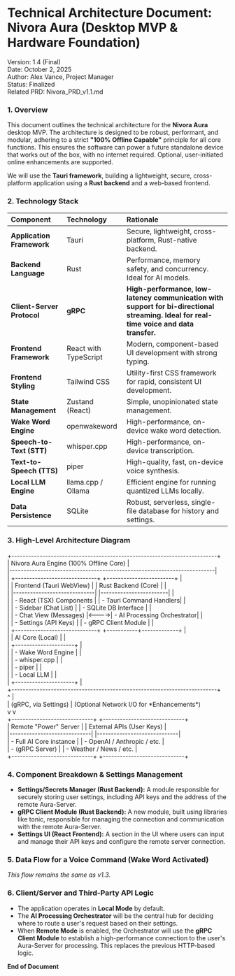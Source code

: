 # **Technical Architecture Document: Nivora Aura (Desktop MVP & Hardware Foundation)**

Version: 1.4 (Final)  
Date: October 2, 2025  
Author: Alex Vance, Project Manager  
Status: Finalized  
Related PRD: Nivora\_PRD\_v1.1.md

### **1\. Overview**

This document outlines the technical architecture for the **Nivora Aura** desktop MVP. The architecture is designed to be robust, performant, and modular, adhering to a strict **"100% Offline Capable"** principle for all core functions. This ensures the software can power a future standalone device that works out of the box, with no internet required. Optional, user-initiated online enhancements are supported.

We will use the **Tauri framework**, building a lightweight, secure, cross-platform application using a **Rust backend** and a web-based frontend.

### **2\. Technology Stack**

| Component | Technology | Rationale |
| :---- | :---- | :---- |
| **Application Framework** | Tauri | Secure, lightweight, cross-platform, Rust-native backend. |
| **Backend Language** | Rust | Performance, memory safety, and concurrency. Ideal for AI models. |
| **Client-Server Protocol** | **gRPC** | **High-performance, low-latency communication with support for bi-directional streaming. Ideal for real-time voice and data transfer.** |
| **Frontend Framework** | React with TypeScript | Modern, component-based UI development with strong typing. |
| **Frontend Styling** | Tailwind CSS | Utility-first CSS framework for rapid, consistent UI development. |
| **State Management** | Zustand (React) | Simple, unopinionated state management. |
| **Wake Word Engine** | openwakeword | High-performance, on-device wake word detection. |
| **Speech-to-Text (STT)** | whisper.cpp | High-performance, on-device transcription. |
| **Text-to-Speech (TTS)** | piper | High-quality, fast, on-device voice synthesis. |
| **Local LLM Engine** | llama.cpp / Ollama | Efficient engine for running quantized LLMs locally. |
| **Data Persistence** | SQLite | Robust, serverless, single-file database for history and settings. |

### **3\. High-Level Architecture Diagram**

\+-------------------------------------------------------------------------+  
|                    Nivora Aura Engine (100% Offline Core)               |  
|-------------------------------------------------------------------------|  
|       \+-----------------------------+      \+------------------------+   |  
|       |     Frontend (Tauri WebView)  |      |   Rust Backend (Core)  |   |  
|       |-----------------------------|      |------------------------|   |  
|       | \- React (TSX) Components    |      | \- Tauri Command Handlers|   |  
|       |   \- Sidebar (Chat List)     |      | \- SQLite DB Interface   |   |  
|       |   \- Chat View (Messages)    |\<----\>| \- AI Processing Orchestrator|   |  
|       |   \- Settings (API Keys)     |      | \- gRPC Client Module    |   |  
|       \+-----------------------------+      \+-----------+-------------+   |  
|                                            |   AI Core (Local)   |       |  
|                                            \+---------------------+       |  
|                                            | \- Wake Word Engine  |       |  
|                                            | \- whisper.cpp       |       |  
|                                            | \- piper             |       |  
|                                            | \- Local LLM         |       |  
|                                            \+---------------------+       |  
\+-------------------------------------------------------------------------+  
       ^                                               |  
       | (gRPC, via Settings)                          | (Optional Network I/O for \*Enhancements\*)  
       v                                               v  
\+-----------------------------+              \+-----------------------------+  
|    Remote "Power" Server    |              |   External APIs (User Keys) |  
|-----------------------------|              |-----------------------------|  
| \- Full AI Core instance     |              | \- OpenAI / Anthropic / etc. |  
| \- (gRPC Server)             |              | \- Weather / News / etc.     |  
\+-----------------------------+              \+-----------------------------+

### **4\. Component Breakdown & Settings Management**

* **Settings/Secrets Manager (Rust Backend):** A module responsible for securely storing user settings, including API keys and the address of the remote Aura-Server.  
* **gRPC Client Module (Rust Backend):** A new module, built using libraries like tonic, responsible for managing the connection and communication with the remote Aura-Server.  
* **Settings UI (React Frontend):** A section in the UI where users can input and manage their API keys and configure the remote server connection.

### **5\. Data Flow for a Voice Command (Wake Word Activated)**

*This flow remains the same as v1.3.*

### **6\. Client/Server and Third-Party API Logic**

* The application operates in **Local Mode** by default.  
* The **AI Processing Orchestrator** will be the central hub for deciding where to route a user's request based on their settings.  
* When **Remote Mode** is enabled, the Orchestrator will use the **gRPC Client Module** to establish a high-performance connection to the user's Aura-Server for processing. This replaces the previous HTTP-based logic.

**End of Document**